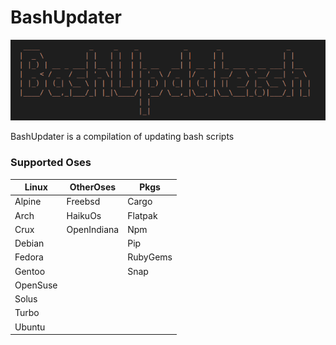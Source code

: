 # BashUpdater

![BashUpdater](bashUpdaterImages/bashupdater3.png)

BashUpdater is a compilation of updating bash scripts


### Supported Oses

|  Linux  | OtherOses   |  Pkgs |
| ------- | ----------- | ----- |
|  Alpine |   Freebsd   | Cargo |
|   Arch  |   HaikuOs   | Flatpak |
|   Crux  | OpenIndiana | Npm |
|  Debian |             | Pip |
|  Fedora |             | RubyGems |
|  Gentoo |             | Snap |
| OpenSuse|
|  Solus  |
|  Turbo  |
|  Ubuntu |
